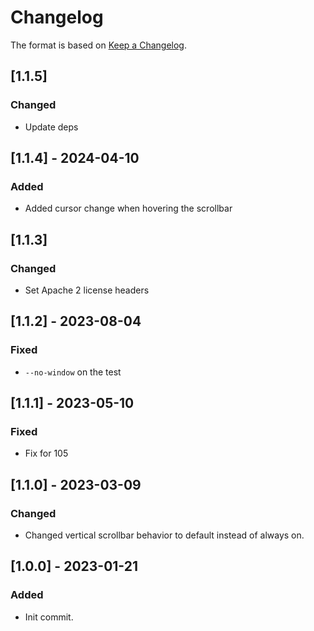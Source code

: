 # Changelog

The format is based on [Keep a Changelog](https://keepachangelog.com/en/1.0.0/).

## [1.1.5]
### Changed
- Update deps

## [1.1.4] - 2024-04-10
### Added
- Added cursor change when hovering the scrollbar

## [1.1.3]
### Changed
- Set Apache 2 license headers

## [1.1.2] - 2023-08-04
### Fixed
- `--no-window` on the test

## [1.1.1] - 2023-05-10
### Fixed
- Fix for 105

## [1.1.0] - 2023-03-09
### Changed
- Changed vertical scrollbar behavior to default instead of always on.

## [1.0.0] - 2023-01-21
### Added
- Init commit.
